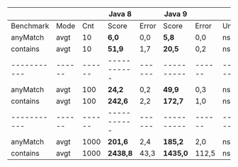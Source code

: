 
|           |      |      |    Java 8 |      |  Java 9  |      |      |
|-----------|------|------|-----------|------|----------|------|------|
| Benchmark | Mode |  Cnt |      Score| Error|     Score| Error| Unit |
| anyMatch  | avgt |   10 |    **6,0**|  0,0 |   **5,8**|  0,0 | ns/op|
| contains  | avgt |   10 |   **51,9**|  1,7 |  **20,5**|  0,2 | ns/op|
|-----------|------|------|-----------|------|----------|------|------|
| anyMatch  | avgt |  100 |   **24,2**|  0,2 |  **49,9**|  0,3 | ns/op|
| contains  | avgt |  100 |  **242,6**|  2,2 | **172,7**|  1,0 | ns/op|
|-----------|------|------|-----------|------|----------|------|------|
| anyMatch  | avgt | 1000 |  **201,6**|  2,4 | **185,2**|  2,0 | ns/op|
| contains  | avgt | 1000 | **2438,8**| 43,3 |**1435,0**|112,5 | ns/op|

